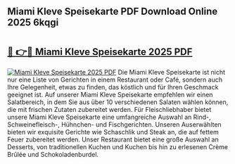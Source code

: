 ## Miami Kleve Speisekarte PDF Download Online 2025 6kqgi

# <h2><a href="http://gc882b9.nevu.top/?p=Miami+Kleve+Speisekarte">🔗 👉🔴 Miami Kleve Speisekarte 2025 PDF</a></h2>

[![Miami Kleve Speisekarte 2025 PDF](https://i.imgur.com/dBaPXMq.png)](http://gc882b9.nevu.top/?p=Miami+Kleve+Speisekarte)
Die Miami Kleve Speisekarte ist nicht nur eine Liste von Gerichten in einem Restaurant oder Café, sondern auch Ihre Gelegenheit, etwas zu finden, das köstlich und für Ihren Geschmack geeignet ist. Auf unserer Miami Kleve Speisekarte empfehlen wir einen Salatbereich, in dem Sie aus über 10 verschiedenen Salaten wählen können, die mit frischen Zutaten zubereitet werden. Für Fleischliebhaber bietet unsere Miami Kleve Speisekarte eine umfangreiche Auswahl an Rind-, Schweinefleisch-, Hühnchen- und Fischgerichten. Unseren Auserwählten bieten wir exquisite Gerichte wie Schaschlik und Steak an, die auf fettem Feuer zubereitet werden. Unser Restaurant bietet eine große Auswahl an Desserts, von traditionellen Kuchen und Kuchen bis hin zu erlesenen Crème Brûlée und Schokoladenburdel.
